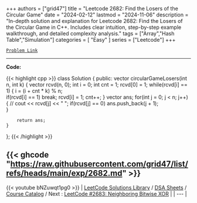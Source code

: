 
+++
authors = ["grid47"]
title = "Leetcode 2682: Find the Losers of the Circular Game"
date = "2024-02-12"
lastmod = "2024-11-06"
description = "In-depth solution and explanation for Leetcode 2682: Find the Losers of the Circular Game in C++. Includes clear intuition, step-by-step example walkthrough, and detailed complexity analysis."
tags = ["Array","Hash Table","Simulation"]
categories = [
    "Easy"
]
series = ["Leetcode"]
+++



[`Problem Link`](https://leetcode.com/problems/find-the-losers-of-the-circular-game/description/)

---
**Code:**

{{< highlight cpp >}}
class Solution {
public:
    vector<int> circularGameLosers(int n, int k) {
        vector<int> rcvd(n, 0);
        int i = 0;
        int cnt = 1;
        rcvd[0] = 1;
        while(rcvd[i] == 1) {
            i = (i + cnt * k) % n;            
            if(rcvd[i] == 1) break;
            rcvd[i] = 1;
            cnt++;
        }
        vector<int> ans;
        for(int j = 0; j < n; j++) {
            // cout << rcvd[j] << " ";
            if(rcvd[j] == 0) ans.push_back(j + 1);            
        }

        return ans;
    }
};
{{< /highlight >}}

{{< ghcode "https://raw.githubusercontent.com/grid47/list/refs/heads/main/exp/2682.md" >}}
---
{{< youtube bNZuwqt1pg0 >}}
| [LeetCode Solutions Library](https://grid47.xyz/leetcode/) / [DSA Sheets](https://grid47.xyz/sheets/) / [Course Catalog](https://grid47.xyz/courses/) / Next : [LeetCode #2683: Neighboring Bitwise XOR](https://grid47.xyz/posts/leetcode-2683-neighboring-bitwise-xor-solution/) |
| --- |
